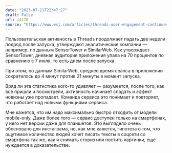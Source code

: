 ```yaml
---
date: "2023-07-21T22:47:27"
draft: False
url: /4178
source: "https://www.wsj.com/articles/threads-user-engagement-continues-to-drop-adding-urgency-for-new-features-8ed2f384?mod=djemalertNEWS"
---
```


Пользовательская активность в Threads продолжает падать две недели подряд после запуска, утверждают аналитические компании — например, по данным SensorTower и SimilarWeb. Как утверждает SensorTower, дневная аудитория приложения упала на 70 процентов по сравнению с 7 июля, то есть днем после запуска.

При этом, по данным SimilarWeb, среднее время сеанса в приложении сократилось до 4 минут против 21 минуты в момент запуска.

Вряд ли эта статистика кого-то удивляет — разумеется, после того, как все пришли и посмотрели, активность начинает спадать и эффект новизны уже пропадает. Команда сервиса это понимает и повторяет, что работает над новыми функциями сервиса.

Мне кажется, что им надо максимально быстро отходить от модели mobile-only. Даже более того — сервис доступен только на смартфонах, у него нет версии даже для планшетов. Это выглядело очень обосновано для инстаграма, но, как мне кажется, гипотеза о том, что ощутимое количество людей хочет писать тексты в соцсети со смартфона так же, как и снимать сториз или постить картинки, еще нуждается в доказательстве.
